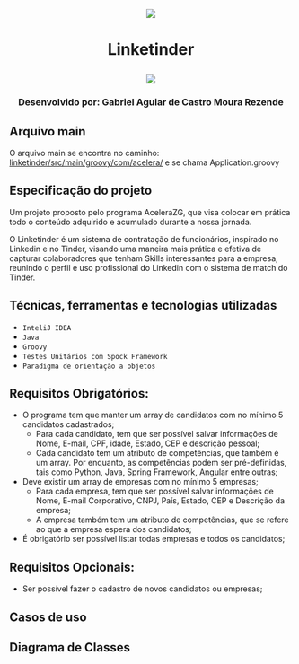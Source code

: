 <p align="center">
<img src="https://d3j0t7vrtr92dk.cloudfront.net/acelerazg/1641592492_Acelera_ZG__Identidade_Visual_Verde_Grafite__2000_x_800_px_.png">
</p>

# <p align="center">Linketinder</p> 
<p align="center">
<img src="http://img.shields.io/static/v1?label=STATUS&message=EM%20DESENVOLVIMENTO&color=GREEN&style=for-the-badge"/>
</p>

### <p align="center">Desenvolvido por: Gabriel Aguiar de Castro Moura Rezende</p>


## Arquivo main
O arquivo main se encontra no caminho: [linketinder/src/main/groovy/com/acelera/](https://github.com/mourarezendecas/linketinder/tree/master/src/main/groovy/com/acelera) e se chama Application.groovy

## Especificação do projeto 
Um projeto proposto pelo programa AceleraZG, que visa colocar em prática todo o conteúdo adquirido e acumulado durante a nossa jornada.

O Linketinder é um sistema de contratação de funcionários, inspirado no Linkedin e no Tinder, visando uma maneira mais prática e efetiva de capturar colaboradores que tenham Skills interessantes para a empresa, reunindo o perfil e uso profissional do Linkedin com o sistema de match do Tinder.

## Técnicas, ferramentas e tecnologias utilizadas
- ``InteliJ IDEA``
- ``Java``
- ``Groovy``
- ``Testes Unitários com Spock Framework``
- ``Paradigma de orientação a objetos``

## Requisitos Obrigatórios: 
- O programa tem que manter um array de candidatos com no mínimo 5 candidatos cadastrados; 
  - Para cada candidato, tem que ser possível salvar informações de Nome, E-mail, CPF, idade, Estado, CEP e descrição pessoal;
  - Cada candidato tem um atributo de competências, que também é um array. Por enquanto, as competências podem ser pré-definidas, tais como Python, Java, Spring Framework, Angular entre outras;
- Deve existir um array de empresas com no mínimo 5 empresas; 
  - Para cada empresa, tem que ser possível salvar informações de Nome, E-mail Corporativo, CNPJ, País, Estado, CEP e Descrição da empresa;
  - A empresa também tem um atributo de competências, que se refere ao que a empresa espera dos candidatos;
- É obrigatório ser possível listar todas empresas e todos os candidatos; 

## Requisitos Opcionais: 
- Ser possível fazer o cadastro de novos candidatos ou empresas;

## Casos de uso

## Diagrama de Classes